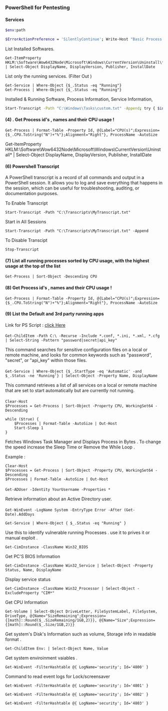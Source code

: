 ### PowerShell for Pentesting


#### Services

```bash
$env:path

$ErrorActionPreference = 'SilentlyContinue'; Write-Host "Basic Process Information:"; try { Get-Process | Select-Object Id, ProcessName, Path, WS, PM, NPM, SI, VM | Format-Table -AutoSize | Out-String -Width 4096 | Write-Host } catch { Write-Host "Failed to retrieve basic process info" }; Write-Host "Executable Paths and Command Lines:"; try { Get-CimInstance Win32_Process | Select-Object ProcessId, Name, CommandLine, ExecutablePath | Format-Table -AutoSize | Out-String -Width 4096 | Write-Host } catch { try { Get-Process | Select-Object Id, ProcessName, Path, CommandLine | Format-Table -AutoSize | Out-String -Width 4096 | Write-Host } catch { Write-Host "Failed to retrieve executable paths." } }; Write-Host "Service Associations:"; try { Get-WmiObject Win32_Service | Select-Object Name, ProcessId, StartMode, State, PathName | Format-Table -AutoSize | Out-String -Width 4096 | Write-Host } catch { Write-Host "Failed to retrieve service associations" }; Write-Host "Network Connections:"; try { $tcpConnections = Get-NetTCPConnection | Where-Object { $_.Protocol -eq 'tcp' } | Select-Object OwningProcess, LocalAddress, LocalPort, RemoteAddress, RemotePort, State | Format-Table -AutoSize; Write-Host "TCP Connections:"; Write-Host $tcpConnections } catch { Write-Host "Failed to retrieve TCP connections using Get-NetTCPConnection. Trying netstat..."; try { $netstatOutput = netstat -ano | Select-String -Pattern "TCP" | Out-String -Width 4096; Write-Host "Netstat TCP Connections:"; Write-Host $netstatOutput } catch { Write-Host "Failed to retrieve TCP connections using netstat. Trying Get-Process with netstat..."; try { $processes = Get-Process -IncludeUserName | Select-Object Id, UserName; $netstatInfo = netstat -anob | Select-String -Pattern "TCP" | ForEach-Object { $parts = $_ -split '\s+'; $pid = $parts[-1]; $process = $processes | Where-Object { $_.Id -eq $pid }; [PSCustomObject]@{ LocalAddress = $parts[1]; RemoteAddress = $parts[2]; PID = $pid; UserName = $process.UserName } } | Format-Table -AutoSize; Write-Host "Enhanced Netstat TCP Connections with Process Info:"; Write-Host $netstatInfo } catch { Write-Host "Failed to retrieve network connections using all methods." } } } Write-Host "Process Owners:"; try { Get-WmiObject Win32_Process | ForEach-Object { $_ | Add-Member -MemberType NoteProperty -Name "Owner" -Value ($_.GetOwner().User); $_ } | Select-Object ProcessId, Owner | Format-Table -AutoSize | Out-String -Width 4096 | Write-Host } catch { Write-Host "Failed to retrieve process owners" }; Write-Host "Process Start Times:"; try { Get-Process | Select-Object ProcessName, StartTime | Format-Table -AutoSize | Out-String -Width 4096 | Write-Host } catch { Write-Host "Failed to retrieve process start times" }; Write-Host "Listening Processes:"; try { Get-NetTCPConnection | Where-Object {$_.State -eq 'Listen'} | Select-Object OwningProcess, LocalAddress, LocalPort | Format-Table -AutoSize | Out-String -Width 4096 | Write-Host } catch { Write-Host "Failed to retrieve listening processes" }; Write-Host "Loaded Modules and DLLs:"; try { Get-Process | ForEach-Object { Get-Process -Id $_.Id | Select-Object -ExpandProperty Modules } | Format-Table -AutoSize | Out-String -Width 4096 | Write-Host } catch { Write-Host "Failed to retrieve loaded modules" }; Write-Host "Security Context and Privileges:"; try { Get-Process | ForEach-Object { $proc = $_; $secObj = Get-Acl $proc.Path; $owner = $secObj.Owner; $accessRules = $secObj.Access | Where-Object { $_.FileSystemRights -match 'FullControl' -or $_.FileSystemRights -match 'Modify' } | ForEach-Object { "$($_.IdentityReference) has $($_.FileSystemRights) on $($proc.Path)" }; if ($accessRules) { Write-Host "$($proc.Name) running as $owner with special permissions: $($accessRules -join ', ')" } else { Write-Host "$($proc.Name) running as $owner with no special permissions" } } } catch { try { Get-WmiObject Win32_LogicalFileSecuritySetting -Filter "Path='$($_.Path)'" | ForEach-Object { $acl = $_.GetSecurityDescriptor().Descriptor.DACL; foreach ($ace in $acl) { if ($ace.AccessMask -eq 2032127) { Write-Host "$($proc.Name) has $($ace.Trustee.Name) with FullControl" } } } } catch { Write-Host "Failed to retrieve security context using both methods" } }; Write-Host "Checking Group Permissions on Executables and DLLs:"; try { $userGroups = Get-ADPrincipalGroupMembership $env:USERNAME | Select -ExpandProperty Name; Get-Process | ForEach-Object { $proc = $_; $path = $proc.Path; if (Test-Path $path) { $acl = Get-Acl $path; $acl.Access | Where-Object { $userGroups -contains $_.IdentityReference -and ($_.FileSystemRights -match 'Modify' -or $_.FileSystemRights -match 'FullControl') } | ForEach-Object { Write-Host "$($proc.Name) at $($path): $($_.IdentityReference) can modify" } } else { Write-Host "$($proc.Name) at $($path): Path not found or inaccessible" } } } catch { Write-Host "Failed to check group permissions on executables and DLLs" };

```

List Installed Softwares.

```
Get-ItemProperty HKLM:\Software\Wow6432Node\Microsoft\Windows\CurrentVersion\Uninstall\* | Select-Object DisplayName, DisplayVersion, Publisher, InstallDate
```

List only the running services. (Filter Out )

```
Get-Service | Where-Object {$_.Status -eq "Running"}
Get-Process | Where-Object {$_.Status -eq "Running"}
```
Installed & Running Software, Process Information, Service Information,  
```bash
Start-Transcript -Path "C:\Windows\Tasks\custom.txt" -Append; try { $installedSoftwares = Get-ItemProperty HKLM:\Software\Wow6432Node\Microsoft\Windows\CurrentVersion\Uninstall\* | Select-Object DisplayName, DisplayVersion, Publisher, InstallDate -Unique; $runningServices = Get-Service | Where-Object {$_.Status -eq "Running"} | Select-Object Name, Status -Unique; $processInfo = Get-Process | Select-Object Id, @{Name="CPU(s)";Expression={$_.CPU.ToString("N")+"%"}}, ProcessName -Unique; $combinedResults = @($installedSoftwares, $runningServices, $processInfo); $combinedResults | ForEach-Object { $_ | Format-Table -AutoSize | Out-String -Width 4096 | Write-Host } } catch { Write-Host "An error occurred: $_" } finally { Stop-Transcript }
```

#### (4) . Get Process id's , names and their CPU usage !

```
Get-Process | Format-Table -Property Id, @{Label="CPU(s)";Expression={$_.CPU.ToString("N")+"%"};Alignment="Right"}, ProcessName -AutoSize
```
Get-ItemProperty HKLM:\Software\Wow6432Node\Microsoft\Windows\CurrentVersion\Uninstall\* | Select-Object DisplayName, DisplayVersion, Publisher, InstallDate


#### (6) Powershell Transcript

A PowerShell transcript is a record of all commands and output in a PowerShell session. It allows you to log and save everything that happens in the session, which can be useful for troubleshooting, auditing, or documentation purposes.

To Enable Transcript

```
Start-Transcript -Path "C:\Transcripts\MyTranscript.txt"
```

Start in All Sessions

```
Start-Transcript -Path "C:\Transcripts\MyTranscript.txt" -Append
```

To Disable Transcipt

`Stop-Transcript`

#### (7) List all running processes sorted by CPU usage, with the highest usage at the top of the list

```
Get-Process | Sort-Object -Descending CPU
```

#### (8)  Get Process id's , names and their CPU usage !

```
Get-Process | Format-Table -Property Id, @{Label="CPU(s)";Expression={$_.CPU.ToString("N")+"%"};Alignment="Right"}, ProcessName -AutoSize
```
#### (9) List the Default and 3rd party running apps 

Link for PS Script : <a href="https://github.com/Whitecat18/Ps-script-for-Hackers-and-Pentesters/blob/main/scripts/list_process.ps1" > click Here </a>

#### 

```
Get-ChildItem -Path C:\ -Recurse -Include *.conf, *.ini, *.xml, *.cfg | Select-String -Pattern "password|secret|api_key"
```
This command searches for sensitive configuration files on a local or remote machine, and looks for common keywords such as "password", "secret", or "api_key" within those files.

#### 

```
Get-Service | Where-Object {$_.StartType -eq 'Automatic' -and $_.Status -ne 'Running'} | Select-Object -Property Name, DisplayName
```

This command retrieves a list of all services on a local or remote machine that are set to start automatically but are currently not running.

#### 

```
Clear-Host
$Processes = Get-Process | Sort-Object -Property CPU, WorkingSet64 -Descending

while ($true) {
    $Processes | Format-Table -AutoSize | Out-Host
    Start-Sleep 1
}
```
Fetches Windows Task Manager and Displays Process in Bytes . To change the speed increase the Sleep Time or Remove the While Loop . 

Example : 

```
Clear-Host
$Processes = Get-Process | Sort-Object -Property CPU, WorkingSet64 -Descending
$Processes | Format-Table -AutoSize | Out-Host
```

#### 

```
Get-ADUser -Identity YourUsername -Properties *
```

Retrieve information about an Active Directory user.

#### 

```
Get-WinEvent -LogName System -EntryType Error -After (Get-Date).AddDays
```


```
Get-Service | Where-Object { $_.Status -eq "Running" }
```

Use this to identify vulnerable running Processes . use it to prives it or manual exploit . 


```
Get-CimInstance -ClassName Win32_BIOS
```

Get PC'S BIOS Information


```
Get-CimInstance -ClassName Win32_Service | Select-Object -Property Status, Name, DisplayName
```

Display service status 


```
Get-CimInstance -ClassName Win32_Processor | Select-Object -ExcludeProperty "CIM*"
```

Get CPU Information


```
Get-Volume | Select-Object DriveLetter, FileSystemLabel, FileSystem, DriveType, @{Name="SizeRemaining";Expression={[math]::Round($_.SizeRemaining/1GB,2)}}, @{Name="Size";Expression={[math]::Round($_.Size/1GB,2)}}
```

Get system's Disk's Information such as volume, Storage info in readable format .


```
Get-ChildItem Env: | Select-Object Name, Value
```

Get system enviroinment vaiables .


```
Get-WinEvent -FilterHashtable @{ LogName='security'; Id='4800' }
```

Command to read event logs for Lock/screensaver


```
Get-WinEvent -FilterHashtable @{ LogName='security'; Id='4801' }
```


```
Get-WinEvent -FilterHashtable @{ LogName='security'; Id='4802' }
```


```
Get-WinEvent -FilterHashtable @{ LogName='security'; Id='4803' }
```
